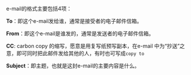 e-mail的格式主要包括4项：

**To**：即这个e-mail发给谁，通常是接受者的电子邮件信箱。

**From**：即这个e-mail是谁发的，通常是发送者的电子邮件信箱。 

**CC**: carbon copy 的缩写，愿意是用复写纸预写副本，在e-mail 中为“抄送”之意，即可同时把此邮件发给其他的人，有时也可写成`copy to`

**Subject**：即主题，也就是这封e-mail的主要内容是什么。
